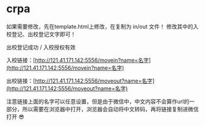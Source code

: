 # crpa

如果需要修改，先在template.html上修改，在复制为 in/out 文件！ 修改其中的入校登记、出校登记文字即可！

出校登记成功 / 入校授权有效

入校链接：[http://121.41.171.142:5556/movein?name=名字](http://121.41.171.142:5556/movein?name=名字)

出校链接：[http://121.41.171.142:5556/moveout?name=名字](http://121.41.171.142:5556/moveout?name=名字)

注意链接上面的名字可以任意设置，但是由于微信中，中文内容不会算作url的一部分，所以需要在浏览器中打开，浏览器会自动将中文转码，再将链接复制进微信打开 😎️
